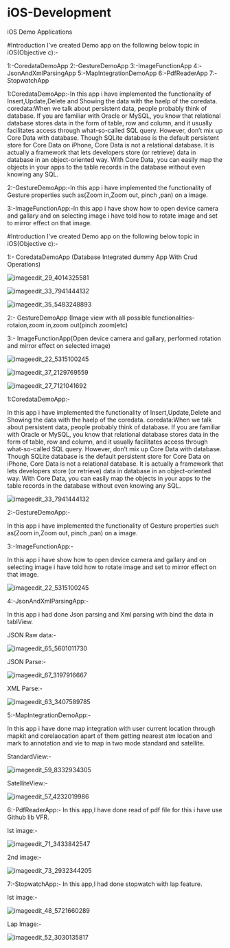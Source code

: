 # iOS-Development
iOS Demo Applications


#Introduction
I've created Demo app on the following below topic in iOS(Objective c):-

1:-CoredataDemoApp
2:-GestureDemoApp
3:-ImageFunctionApp
4:-JsonAndXmlParsingApp
5:-MapIntegrationDemoApp
6:-PdfReaderApp
7:-StopwatchApp

1:CoredataDemoApp:-In this app i have implemented the functionality of  Insert,Update,Delete and Showing the data with the haelp of the coredata.  
  coredata:When we talk about persistent data, people probably think of database. If you are familiar with Oracle or MySQL, you know that relational database stores data in the form of table, row and column, and it usually facilitates access through what-so-called SQL query. However, don’t mix up Core Data with database. Though SQLite database is the default persistent store for Core Data on iPhone, Core Data is not a relational database. It is actually a framework that lets developers store (or retrieve) data in database in an object-oriented way. With Core Data, you can easily map the objects in your apps to the table records in the database without even knowing any SQL.

2:-GestureDemoApp:-In this app i have implemented the functionality of Gesture properties such as(Zoom in,Zoom out, pinch ,pan) on a image.

3:-ImageFunctionApp:-In this app i have show how to open device camera and gallary and on selecting image i have told how to rotate image and set to mirror effect on that image. 

#Introduction
I've created Demo app on the following below topic in iOS(Objective c):-

1:- CoredataDemoApp (Database Integrated dummy App With Crud Operations)

![imageedit_29_4014325581](https://cloud.githubusercontent.com/assets/24600522/21350842/ace5f020-c6df-11e6-80eb-119731dca3a1.png)

![imageedit_33_7941444132](https://cloud.githubusercontent.com/assets/24600522/21350852/b7fb2cdc-c6df-11e6-8caa-9971ce72df01.png)

![imageedit_35_5483248893](https://cloud.githubusercontent.com/assets/24600522/21350861/c24f6c84-c6df-11e6-97dd-ed600987804b.png)

2:- GestureDemoApp (Image view with all possible functionalities-rotaion,zoom in,zoom out(pinch zoom)etc)

3:- ImageFunctionApp(Open device camera and gallary, performed rotation and mirror effect on selected image)

![imageedit_22_5315100245](https://cloud.githubusercontent.com/assets/24600522/21350759/1d60dbb8-c6df-11e6-9c5d-06dba095cacf.png)

![imageedit_37_2129769559](https://cloud.githubusercontent.com/assets/24600522/21351044/a994281e-c6e0-11e6-954d-53d8ee76351c.png)

![imageedit_27_7121041692](https://cloud.githubusercontent.com/assets/24600522/21350784/425669f6-c6df-11e6-980a-05e65f5ddf60.png)

1:CoredataDemoApp:-

In this app i have implemented the functionality of  Insert,Update,Delete and Showing the data with the haelp of the coredata.  coredata:When we talk about persistent data, people probably think of database. If you are familiar with Oracle or MySQL, you know that relational database stores data in the form of table, row and column, and it usually facilitates access through what-so-called SQL query. However, don’t mix up Core Data with database. Though SQLite database is the default persistent store for Core Data on iPhone, Core Data is not a relational database. It is actually a framework that lets developers store (or retrieve) data in database in an object-oriented way. With Core Data, you can easily map the objects in your apps to the table records in the database without even knowing any SQL.

![imageedit_33_7941444132](https://cloud.githubusercontent.com/assets/24600522/21350852/b7fb2cdc-c6df-11e6-8caa-9971ce72df01.png)

2:-GestureDemoApp:-

In this app i have implemented the functionality of Gesture properties such as(Zoom in,Zoom out, pinch ,pan) on a image.

3:-ImageFunctionApp:-

In this app i have show how to open device camera and gallary and on selecting image i have told how to rotate image and set to mirror effect on that image. 

![imageedit_22_5315100245](https://cloud.githubusercontent.com/assets/24600522/21350759/1d60dbb8-c6df-11e6-9c5d-06dba095cacf.png)

4:-JsonAndXmlParsingApp:-

In this app i had done Json parsing and Xml parsing with bind the data in tablView.

JSON Raw data:-

![imageedit_65_5601011730](https://cloud.githubusercontent.com/assets/24600522/21482603/732898da-cb9c-11e6-9fab-57a2d95a7b7f.png)

JSON Parse:-

![imageedit_67_3197916667](https://cloud.githubusercontent.com/assets/24600522/21482623/9a8155ac-cb9c-11e6-837b-13e1a38c5671.png)

XML Parse:-

![imageedit_63_3407589785](https://cloud.githubusercontent.com/assets/24600522/21482635/c068b7ec-cb9c-11e6-84ec-d5af5895a647.png)

5:-MapIntegrationDemoApp:-

In this app i have done map integration with user current location through mapkit and corelaocation apart of them getting nearest atm location and mark to annotation and vie to map in two mode standard and satellite.

StandardView:-

![imageedit_59_8332934305](https://cloud.githubusercontent.com/assets/24600522/21482716/bf0b217c-cb9d-11e6-8038-3af6dd2089c0.png)

SatelliteView:-

![imageedit_57_4232019986](https://cloud.githubusercontent.com/assets/24600522/21482741/fc74957a-cb9d-11e6-939e-1bb227a7639b.png)


6:-PdfReaderApp:-
In this app,I have done read of pdf file for this i have use Github lib VFR.

Ist image:-

![imageedit_71_3433842547](https://cloud.githubusercontent.com/assets/24600522/21490993/56a11952-cc1f-11e6-839a-5c1fb89f08ac.png)

2nd image:-

![imageedit_73_2932344205](https://cloud.githubusercontent.com/assets/24600522/21490968/2b6c3848-cc1f-11e6-9da2-a93cd0be91e8.png)


7:-StopwatchApp:-
In this app,I had done stopwatch with lap feature.

Ist image:-

![imageedit_48_5721660289](https://cloud.githubusercontent.com/assets/24600522/21482923/61e6813c-cba0-11e6-985a-4cd6214ff5fa.png)

Lap Image:-

![imageedit_52_3030135817](https://cloud.githubusercontent.com/assets/24600522/21482930/81aa0aa2-cba0-11e6-8d0a-077321be74a9.png)





